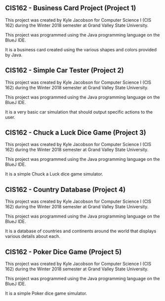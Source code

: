 ## CIS162 - Business Card Project (Project 1)
This project was created by Kyle Jacobson for Computer Science I (CIS 162) during the Winter 2018 semester at Grand Valley State University.

This project was programmed using the Java programming language on the BlueJ IDE.

It is a business card created using the various shapes and colors provided by Java.

## CIS162 - Simple Car Tester (Project 2)
This project was created by Kyle Jacobson for Computer Science I (CIS 162) during the Winter 2018 semester at Grand Valley State University.

This project was programmed using the Java programming language on the BlueJ IDE.

It is a very basic car simulation that should output specific actions to the user.

## CIS162 - Chuck a Luck Dice Game (Project 3)
This project was created by Kyle Jacobson for Computer Science I (CIS 162) during the Winter 2018 semester at Grand Valley State University.

This project was programmed using the Java programming language on the BlueJ IDE.

It is a simple Chuck a Luck dice game simulator.

## CIS162 - Country Database (Project 4)
This project was created by Kyle Jacobson for Computer Science I (CIS 162) during the Winter 2018 semester at Grand Valley State University.

This project was programmed using the Java programming language on the BlueJ IDE.

It is a database of countries and continents around the world that displays various details about each.

## CIS162 - Poker Dice Game (Project 5)
This project was created by Kyle Jacobson for Computer Science I (CIS 162) during the Winter 2018 semester at Grand Valley State University.

This project was programmed using the Java programming language on the BlueJ IDE.

It is a simple Poker dice game simulator.
